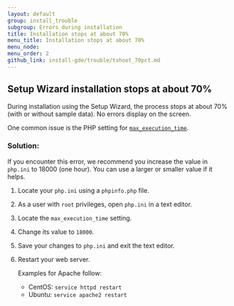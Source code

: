 ```yaml
---
layout: default
group: install_trouble
subgroup: Errors during installation
title: Installation stops at about 70%
menu_title: Installation stops at about 70%
menu_node: 
menu_order: 2
github_link: install-gde/trouble/tshoot_70pct.md
---
```


<h2 id="install-trouble-pdo">Setup Wizard installation stops at about 70%</h2>
During installation using the Setup Wizard, the process stops at about 70% (with or without sample data). No errors display on the screen.

One common issue is the PHP setting for <a href="http://php.net/manual/en/info.configuration.php#ini.max-execution-time" target="_blank">`max_execution_time`</a>. 

### Solution:
If you encounter this error, we recommend you increase the value in `php.ini` to 18000 (one hour). You can use a larger or smaller value if it helps.

1.	Locate your `php.ini` using a `phpinfo.php` file.
2.	As a user with `root` privileges, open `php.ini` in a text editor.
3.	Locate the `max_execution_time` setting.
4.	Change its value to `18000`.
5.	Save your changes to `php.ini` and exit the text editor.
6.	Restart your web server.

	Examples for Apache follow:

	*	CentOS: `service httpd restart`
	*	Ubuntu: `service apache2 restart`	

